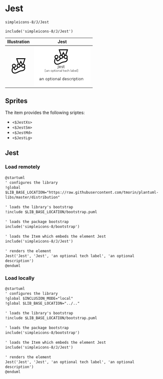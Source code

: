# Jest


```text
simpleicons-8/J/Jest
```

```text
include('simpleicons-8/J/Jest')
```



| Illustration | Jest |
| :---: | :---: |
| ![illustration for Illustration](../../simpleicons-8/J/Jest.png) | ![illustration for Jest](../../simpleicons-8/J/Jest.Local.png) |



## Sprites
The item provides the following sriptes:

- `<$JestXs>`
- `<$JestSm>`
- `<$JestMd>`
- `<$JestLg>`





## Jest

### Load remotely
```plantuml
@startuml
' configures the library
!global $LIB_BASE_LOCATION="https://raw.githubusercontent.com/tmorin/plantuml-libs/master/distribution"

' loads the library's bootstrap
!include $LIB_BASE_LOCATION/bootstrap.puml

' loads the package bootstrap
include('simpleicons-8/bootstrap')

' loads the Item which embeds the element Jest
include('simpleicons-8/J/Jest')

' renders the element
Jest('Jest', 'Jest', 'an optional tech label', 'an optional description')
@enduml
```

### Load locally
```plantuml
@startuml
' configures the library
!global $INCLUSION_MODE="local"
!global $LIB_BASE_LOCATION="../.."

' loads the library's bootstrap
!include $LIB_BASE_LOCATION/bootstrap.puml

' loads the package bootstrap
include('simpleicons-8/bootstrap')

' loads the Item which embeds the element Jest
include('simpleicons-8/J/Jest')

' renders the element
Jest('Jest', 'Jest', 'an optional tech label', 'an optional description')
@enduml
```


